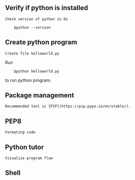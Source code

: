 ## Verify if python is installed

    Check version of python in Os

```
    $python --version
```

## Create python program

    Create file helloworld.py

Run 
```
    $python helloworld.py 
```
to run python program.


## Package management
    Recommended tool is [PIP](https://pip.pypa.io/en/stable/).
## PEP8 
    Formating code
## Python tutor
    Visualize program flow
## Shell